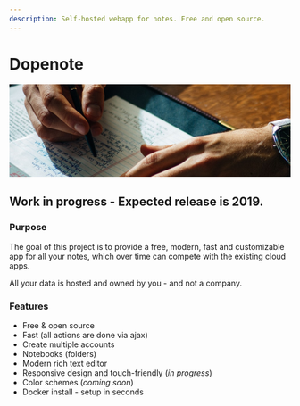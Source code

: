 ```yaml
---
description: Self-hosted webapp for notes. Free and open source.
---
```


# Dopenote

![](.gitbook/assets/dopenote.png)

## Work in progress - Expected release is 2019.

### Purpose

The goal of this project is to provide a free, modern, fast and customizable app for all your notes, which over time can compete with the existing cloud apps.

All your data is hosted and owned by you - and not a company.

### Features

* Free & open source
* Fast \(all actions are done via ajax\)
* Create multiple accounts
* Notebooks \(folders\)
* Modern rich text editor
* Responsive design and touch-friendly \(_in progress_\)
* Color schemes \(_coming soon_\)
* Docker install - setup in seconds

